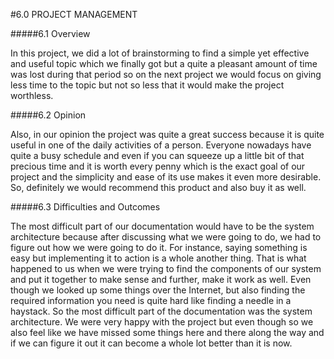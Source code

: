 #6.0 PROJECT MANAGEMENT

#####6.1 Overview

In this project, we did a lot of brainstorming to find a simple yet effective and useful topic which we finally got but a quite a pleasant amount of time was lost during that period so on the next project we would focus on giving less time to the topic but not so less that it would make the project worthless.

#####6.2 Opinion

Also, in our opinion the project was quite a great success because it is quite useful in one of the daily activities of a person. Everyone nowadays have quite a busy schedule and even if you can squeeze up a little bit of that precious time and it is
worth every penny which is the exact goal of our project and the simplicity and ease of its use makes it even more desirable. So, definitely we would recommend this product and also buy it as well.

#####6.3 Difficulties and Outcomes

The most difficult part of our documentation would have to be the system architecture because after discussing what we were going to do, we had to figure out how we were going to do it. 
For instance, saying something is easy but implementing it to action is a whole another thing. 
That is what happened to us when we were trying to find the components of our system and put it together to make sense and further, make it work as well. 
Even though we looked up some things over the Internet, but also finding the required information you need is quite hard like finding a needle in a haystack. 
So the most difficult part of the documentation was the system architecture.
We were very happy with the project but even though so we also feel like we have missed some things here and there along the way and if we can figure it out it can become a whole lot better than it is now.

